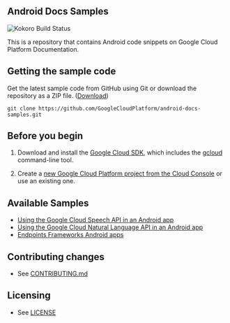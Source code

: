 ## Android Docs Samples

![Kokoro Build Status](https://storage.googleapis.com/cloud-devrel-kokoro-resources/java/badges/android-docs-samples.png)

This is a repository that contains Android code snippets on Google Cloud
Platform Documentation.

## Getting the sample code

Get the latest sample code from GitHub using Git or download the repository as a ZIP file.
([Download](https://github.com/GoogleCloudPlatform/android-docs-samples/archive/master.zip))

    git clone https://github.com/GoogleCloudPlatform/android-docs-samples.git

## Before you begin

1.  Download and install the [Google Cloud SDK](https://cloud.google.com/sdk/docs/),
    which includes the [gcloud](https://cloud.google.com/sdk/gcloud/) command-line tool.

1.  Create a [new Google Cloud Platform project from the Cloud Console](https://console.cloud.google.com/project)
    or use an existing one.

## Available Samples

*  [Using the Google Cloud Speech API in an Android app](speech/Speech)
*  [Using the Google Cloud Natural Language API in an Android app](nl/Language)
*  [Endpoints Frameworks Android apps](endpoints-frameworks)

## Contributing changes

* See [CONTRIBUTING.md](CONTRIBUTING.md)

## Licensing

* See [LICENSE](LICENSE)
